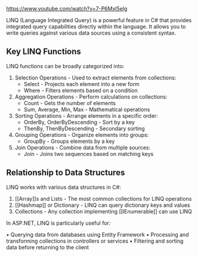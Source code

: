 https://www.youtube.com/watch?v=7-P6Mxl5elg

LINQ (Language Integrated Query) is a powerful feature in C# that
provides integrated query capabilities directly within the
language. It allows you to write queries against various data
sources using a consistent syntax.

## Key LINQ Functions

LINQ functions can be broadly categorized into:
1. Selection Operations - Used to extract elements from collections:
	- Select - Projects each element into a new form
	- Where - Filters elements based on a condition
2. Aggregation Operations - Perform calculations on collections:
	- Count - Gets the number of elements
	- Sum, Average, Min, Max - Mathematical operations
3. Sorting Operations - Arrange elements in a specific order:
	- OrderBy, OrderByDescending - Sort by a key
	- ThenBy, ThenByDescending - Secondary sorting
4. Grouping Operations - Organize elements into groups:
	- GroupBy - Groups elements by a key
5. Join Operations - Combine data from multiple sources:
	- Join - Joins two sequences based on matching keys

## Relationship to Data Structures

LINQ works with various data structures in C#:

1. [[Array]]s and Lists - The most common collections for LINQ operations
2. [[Hashmap]] or Dictionary - LINQ can query dictionary keys and values
3. Collections - Any collection implementing [[IEnumerable]] can use LINQ

In ASP.NET, LINQ is particularly useful for:

• Querying data from databases using Entity Framework
• Processing and transforming collections in controllers or
services
• Filtering and sorting data before returning to the client
